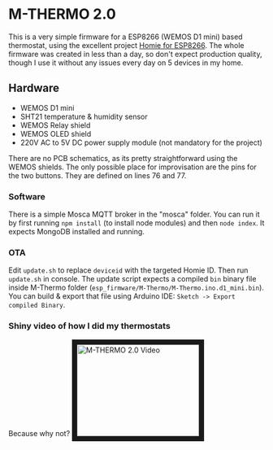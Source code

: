# M-THERMO 2.0

This is a very simple firmware for a ESP8266 (WEMOS D1 mini) based thermostat, using the excellent project [Homie for ESP8266](https://github.com/marvinroger/homie-esp8266). The whole firmware was created in less than a day, so don't expect production quality, though I use it without any issues every day on 5 devices in my home.


## Hardware

- WEMOS D1 mini
- SHT21 temperature & humidity sensor
- WEMOS Relay shield
- WEMOS OLED shield
- 220V AC to 5V DC power supply module (not mandatory for the project)

There are no PCB schematics, as its pretty straightforward using the WEMOS shields. The only possible place for improvisation are the pins for the two buttons. They are defined on lines 76 and 77.

### Software

There is a simple Mosca MQTT broker in the "mosca" folder. You can run it by first running `npm install` (to install node modules) and then `node index`. It expects MongoDB installed and running.

### OTA

Edit `update.sh` to replace `deviceid` with the targeted Homie ID. Then run `update.sh` in console. The update script expects a compiled `bin` binary file inside M-Thermo folder (`esp_firmware/M-Thermo/M-Thermo.ino.d1_mini.bin`). You can build & export that file using Arduino IDE: `Sketch -> Export compiled Binary`.


### Shiny video of how I did my thermostats

Because why not?
<a href="http://www.youtube.com/watch?feature=player_embedded&v=8D_6tFGS0JA" target="_blank"><img src="http://img.youtube.com/vi/8D_6tFGS0JA/0.jpg" alt="M-THERMO 2.0 Video" width="240" height="180" border="10" /></a>

